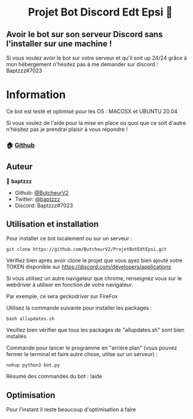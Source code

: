 <h1 align="center"> Projet Bot Discord Edt Epsi 👋 </h1>

## Avoir le bot sur son serveur Discord sans l'installer sur une machine ! 

Si vous voulez avoir le bot sur votre serveur et qu'il soit up 24/24 grâce à mon hébergement n'hésitez pas à me demander sur discord : Baptzzz#7023



# Information

Ce bot est testé et optimisé pour les OS : MACOSX et UBUNTU 20.04

Si vous voulez de l'aide pour la mise en place ou quoi que ce soit d'autre n'hésitez pas je prendrai plaisir à vous répondre !

### 🏠 [Github](https://github.com/ButcheurV2)

## Auteur

👤 **baptzzz**

* Github: [@ButcheurV2](https://github.com/ButcheurV2)
* Twitter: [@baptzzz](https://twitter.com/baptzzz)
* Discord: Baptzzz#7023


## Utilisation et installation

Pour installer ce bot localement ou sur un serveur : 

```
git clone https://github.com/ButcheurV2/ProjetBotEdtEpsi.git
```

Vérifiez bien après avoir clone le projet que vous ayez bien ajouté votre TOKEN disponible sur https://discord.com/developers/applications 

Si vous utilisez un autre navigateur que chrome, renseignez vous sur le webdriver à utiliser en fonction de votre navigateur. 

Par exemple, ce sera geckodriver sur FireFox

Utilisez la commande suivante pour installer les packages : 

```shell
bash allupdates.sh
```

Veuillez bien vérifier que tous les packages de "allupdates.sh" sont bien installés 

Commande pour lancer le programme en "arrière plan" (vous pouvez fermer le terminal et faire autre chose, utilse sur un serveur) : 

```
nohup python3 bot.py
```

Résumé des commandes du bot : !aide


## Optimisation

Pour l'instant il reste beaucoup d'optimisation à faire

